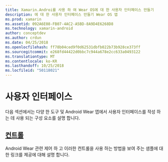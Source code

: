 ```yaml
---
title: Xamarin.Androi를 사용 하 여 Wear OS에 대 한 사용자 인터페이스 만들기
description: 에 대 한 사용자 인터페이스 만들기 Wear OS 앱
ms.prod: xamarin
ms.assetid: 092A6E08-FB07-4AC2-A5BD-8A9D4E6268D8
ms.technology: xamarin-android
author: conceptdev
ms.author: crdun
ms.date: 04/25/2018
ms.openlocfilehash: ff78b04ced9f0d62531dbfb022b73b928ce373ff
ms.sourcegitcommit: e268fd44422d0bbc7c944a678e2cc633a0493122
ms.translationtype: MT
ms.contentlocale: ko-KR
ms.lasthandoff: 10/25/2018
ms.locfileid: "50118021"
---
```

# <a name="user-interface"></a>사용자 인터페이스

다음 섹션에서는 다양 한 도구 및 Android Wear 앱에서 사용자 인터페이스를 작성 하는 데 사용 되는 구성 요소를 설명 합니다.
 
##  <a name="controlsandroidwearuser-interfacecontrolsindexmd"></a>[컨트롤](~/android/wear/user-interface/controls/index.md)

Android Wear 관련 제어 하 고 이러한 컨트롤을 사용 하는 방법을 보여 주는 샘플에 대 한 링크를 제공에 대해 설명 합니다.

